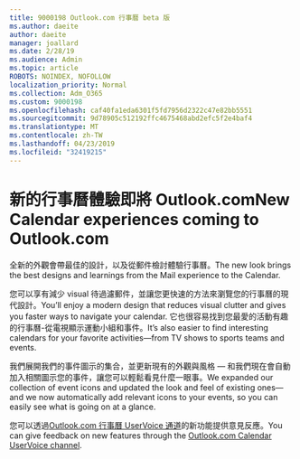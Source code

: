```yaml
---
title: 9000198 Outlook.com 行事曆 beta 版
ms.author: daeite
author: daeite
manager: joallard
ms.date: 2/28/19
ms.audience: Admin
ms.topic: article
ROBOTS: NOINDEX, NOFOLLOW
localization_priority: Normal
ms.collection: Adm_O365
ms.custom: 9000198
ms.openlocfilehash: caf40fa1eda6301f5fd7956d2322c47e82bb5551
ms.sourcegitcommit: 9d78905c512192ffc4675468abd2efc5f2e4baf4
ms.translationtype: MT
ms.contentlocale: zh-TW
ms.lasthandoff: 04/23/2019
ms.locfileid: "32419215"
---
```

# <a name="new-calendar-experiences-coming-to-outlookcom"></a><span data-ttu-id="de24c-102">新的行事曆體驗即將 Outlook.com</span><span class="sxs-lookup"><span data-stu-id="de24c-102">New Calendar experiences coming to Outlook.com</span></span>

<span data-ttu-id="de24c-103">全新的外觀會帶最佳的設計，以及從郵件檢討體驗行事曆。</span><span class="sxs-lookup"><span data-stu-id="de24c-103">The new look brings the best designs and learnings from the Mail experience to the Calendar.</span></span>

<span data-ttu-id="de24c-104">您可以享有減少 visual 待過濾郵件，並讓您更快速的方法來瀏覽您的行事曆的現代設計。</span><span class="sxs-lookup"><span data-stu-id="de24c-104">You’ll enjoy a modern design that reduces visual clutter and gives you faster ways to navigate your calendar.</span></span> <span data-ttu-id="de24c-105">它也很容易找到您最愛的活動有趣的行事曆-從電視顯示運動小組和事件。</span><span class="sxs-lookup"><span data-stu-id="de24c-105">It’s also easier to find interesting calendars for your favorite activities—from TV shows to sports teams and events.</span></span>

<span data-ttu-id="de24c-106">我們展開我們的事件圖示的集合，並更新現有的外觀與風格 — 和我們現在會自動加入相關圖示您的事件，讓您可以輕鬆看見什麼一眼事。</span><span class="sxs-lookup"><span data-stu-id="de24c-106">We expanded our collection of event icons and updated the look and feel of existing ones—and we now automatically add relevant icons to your events, so you can easily see what is going on at a glance.</span></span>

<span data-ttu-id="de24c-107">您可以透過[Outlook.com 行事曆 UserVoice 通道](https://outlook.uservoice.com/forums/601444-new-experiences-in-outlook-com?category_id=209197)的新功能提供意見反應。</span><span class="sxs-lookup"><span data-stu-id="de24c-107">You can give feedback on new features through the [Outlook.com Calendar UserVoice channel](https://outlook.uservoice.com/forums/601444-new-experiences-in-outlook-com?category_id=209197).</span></span>
